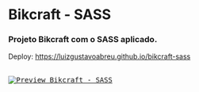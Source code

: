 # Bikcraft - SASS
### Projeto Bikcraft com o SASS aplicado.
 
Deploy: https://luizgustavoabreu.github.io/bikcraft-sass
<br><br>
 
<kbd>[![Preview Bikcraft - SASS](https://user-images.githubusercontent.com/72631018/162836444-20556636-6b06-433c-b228-aa5664f4fda7.png)](https://luizgustavoabreu.github.io/bikcraft-sass)</kbd>